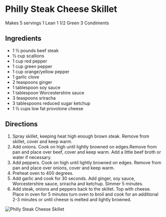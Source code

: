 # Philly Steak Cheese Skillet
Makes 5 servings
1 Lean
1 1/2 Green
3 Condiments

## Ingredients
* 1 ½ pounds beef steak
* ½ cup scallions 
* 1 cup red pepper 
* 1 cup green pepper 
* 1 cup orange/yellow pepper 
* 1 garlic clove 
* 2 teaspoons ginger 
* 1 tablespoon soy sauce 
* 1 tablespoon Worcestershire sauce 
* 3 teaspoons sriracha 
* 3 tablespoons reduced sugar ketchup 
* 1 ½ cups low fat provolone cheese 

## 

## Directions
1. Spray skillet, keeping heat high enough brown steak. Remove from skillet, cover and keep warm. 
2. Add onions. Cook on high until lightly browned on edges.Remove from pan and place over beef, cover and keep warm. Add a little beef broth or water if necessary.
3. Add peppers. Cook on high until lightly browned on edges. Remove from pan and place over onions, cover and keep warm. 
4. Preheat oven to 400 degrees. 
5. Add garlic and cook for 30 seconds. Add ginger, soy sauce, Worcestershire sauce, sriracha and ketchup. Simmer 5 minutes. 
6. Add steak, onions and peppers back to the skillet. Top with cheese. Place in oven for 5 minutes turn oven to broil and cook for an additional 2-3 minutes or until cheese is melted and lightly browned.

![Philly Steak Cheese Skillet](./Philly%20Steak%20Cheese%20Skillet.png)

